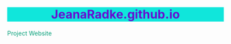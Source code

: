 # JeanaRadke.github.io
Project Website

<!DOCTYPE html>
<html>
    <head>
        <meta charset="utf-8">
        <title>Project: Jeana's knowledge repository </title>
    </head>
    <style>
        h1 {
			font-weight:bold, 2em, sans-serif;
			text-align:center;
			background-color:rgb(16, 230, 219);
			color: rgb(104, 12, 209);
		}
		h3{
			background-color:rgb(167, 230, 232);
			color: rgb(6, 26, 77);
		}
		p{
			font-weight:italic, .5em, sans-serif;
			color: rgb(9, 161, 123);
		}
		#Posttitle {
			color:rgb(227, 29, 227);
		}
		.info {
			background: rgb(219, 235, 255);
			width:70%;
			height:200px;
			overflow:auto;
			}
		.pic {
			width:70%;
		}
        
	</style>
		<body>
        
		<h1>Jeana's blog</h1>
        
		<img src="https://www.kasandbox.org/programming-images/animals/butterfly.png"width="292">
		<h3>Contents</h3>
		<ul>
			<li><a href="#Posttitle">First post!</a></li>
			<li><a href="#post2">Second Post</a></li>
			<li><a href="#post3">Third Post</a></li>
		</ul>
<!--Need a new color for the post titles -->        
		<h2 id="#Posttitle">First post</h2>
		<h6>Posted on 10/15/2020</h6>
        
		<p>Something excited happened. I learned how to code HTML and CSS! Hello future! Just been working 10 hour days through the pandemic. With a busy first grader doing school from home right next to me. </p>
        
		<h2 id="#post2">Second Post</h2>
		<h6>Posted on 10/16/2020</h6>
   
		<p>Yesterday I learned how to make tables and links to articles so check this out. My little cookbook!</P>
        
		<h1>Jeana's Recipe Book</h1>

		<h2>Contents:</h2>
        
		<ol>
			<li><a href="#Macaroni and Cheese">Macaroni and Cheese</a></li>
			<li><a href="#Sammich">Sammich</a></li>
			<li><a href="#Ranchrolls">Ranch Rolls</a></li>
		</ol>
		<h2 id="Macaroni and Cheese">Macaroni and Cheese</h2>
        
		<ul>
			<li>Time: 20 Mins</li>
			<li>Serves: 4 to 6</li>
		</ul>
        
		<table>
			<thead>
				<tr>
					<th>Ingredients</th>
					<th>Quantity</th>
				</tr>
			</thead>
			<tbody>
				<td>Ellbow Macaroni<br>Shredded Cheese<br>Milk<br                  >Butter</td>
				<td>2 Cups dry<br>2 Cups<br>1/4 Cup<br>2 tbsp</td>
			</tbody>
		</table>
        
		<p><strong>Step 1:</strong> Boil the macaroni in at least 1/2 gallon pot full most of the way with water. Add salt if desired. Cook time approx. 8 minutes. Strain (optional)
</p>
<p><strong>Step 2:</strong> Add the cooked macaroni back to the pot, add milk, cheese, and butter and mix until everything is melted and even.
</p>        
	<p><em>Source: <a href="Jeana's Memory">AllJeanasRecipes.com/macaroniandcheese</a></em></p>


<h2 id="Sammich">Sammich</h2>
        
		<ul>
			<li>Time: 5 Mins</li>
			<li>Serves: 2</li>
		</ul>
        
		<table>
			<thead>
				<tr>
					<th>Ingredients</th>
					<th>Quantity</th>
				</tr>
			</thead>
			<tbody>
				<td>Bread<br>Sliced Cheese<br>Sliced Turkey<br                     >butter/mayo</td>
				<td>4 slices<br>2 slices<br>6 slices<br>optional</td>
		</tbody>
		</table>
        
		<p><strong>Step 1:</strong> Toast the bread very lightly
            
		</p>
<p><strong>Step 2:</strong> Spread buttor or mayo on inside of one slice for each sammich. Then stack a cheese slice, then stack the turkey slices. Finally place the remaining toasted bread on top. Secure with a toothpick.
</p>        
	<p><em>Source: <a href="Jeana's Memory">AllJeanasRecipes.com/Sammich</a></em></p>    
    
<h3 id="Ranchrolls">Ranch Rolls</h3>
        
		<ul>
			<li>Time: 20 Mins</li>
			<li>Serves: 6 to 8</li>
		</ul>
        
		<table>
			<thead>
				<tr>
					<th>Ingredients</th>
					<th>Quantity</th>
				</tr>
			</thead>
			<tbody>
				<td>Canned Bisquits<br>Butter<br>dry ranch mix</td>
				<td>1 can<br>2 sticks<br>1 single serving packet                  </td>
			</tbody>
		</table>
        
		<p><strong>Step 1:</strong> Cut bisquits into quarters.           Preheat oven to 350 degrees.
	</p>
		<p><strong>Step 2:</strong> Melt both sticks of butter in         a round cake pan. Mix in the dry ranch mix until even.
	</p>
		<p><strong>Step 2:</strong> roll each piece of bisquit in         the butter, all sides should be coated. Then place all            pieces side by side, no spaces needed.
	</p>
		<p><strong>Step 1:</strong> Bake for 12 to 15 minutes or until golden brown on top.
	</p>
    
	<p><em>Source: <a href="Jeana's Memory">AllJeanasRecipes.com/RanchRolls</a></em></p>
        
		<!--Third post some boxing to save space for the user.-->
		<h2 id="#post3">Third post</h2>
		<h6>Posted on 10/15/2020</h6>
        
		<p>Here I can show you how to box wordy text sections. and the images are looking prettier. </p>
        
			<h1>The ocean</h1>
        
		<img class="pic" src="https://www.kasandbox.org/programming-images/landscapes/beach-in-hawaii.png" alt="Photo of rocky ocean beach in Hawaii">
        
		<div class="info">
			<p>The <strong>ocean</strong> is the connected body of salty water that covers 70.8% of the Earth's surface. The sea moderates the Earth's climate and has important roles in the water cycle, carbon cycle, and nitrogen cycle. Although the sea has been travelled and explored since prehistory, the modern scientific study of the sea—oceanography—dates broadly to the British Challenger expedition of the 1870s. The sea is conventionally divided into four or five large sections, such as the Pacific, called oceans while smaller sections, such as the Mediterranean, are known as seas.
			</p>
			<p>Owing to the present state of continental drift, the Northern Hemisphere is now fairly equally divided between land and sea (a ratio of about 2:3) but the South is overwhelmingly oceanic (1:4.7). Salinity in the open ocean is generally in a narrow band around 3.5% by mass, although this can vary in more landlocked waters, near the mouths of large rivers, or at great depths. About 85% of the solids in the open sea are sodium and chloride. Deep-sea currents are produced by differences in salinity and temperature. Surface currents are formed by the friction of waves produced by the wind and by tides, the changes in local sea level produced by the gravity of the Moon and Sun. The direction of all of these is governed by surface and submarine land masses and by the rotation of the Earth (the Coriolis effect).
			</p>
            
			<a href="http://en.wikipedia.org/wiki/Sea">Read more on Wikipedia</a>
		</div>
        
	</body>
</html>
